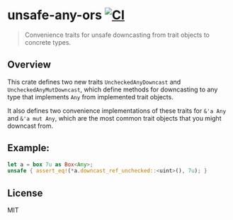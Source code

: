 # unsafe-any-ors [![CI](https://github.com/orphanage-rs/rust-unsafe-any/actions/workflows/general.yaml/badge.svg)](https://github.com/orphanage-rs/rust-unsafe-any/actions/workflows/general.yaml)

> Convenience traits for unsafe downcasting from trait objects to concrete types.

## Overview

This crate defines two new traits `UncheckedAnyDowncast` and `UncheckedAnyMutDowncast`,
which define methods for downcasting to any type that implements `Any` from
implemented trait objects.

It also defines two convenience implementations of these traits for `&'a Any`
and `&'a mut Any`, which are the most common trait objects that you might
downcast from.

## Example:

```rust
let a = box 7u as Box<Any>;
unsafe { assert_eq!(*a.downcast_ref_unchecked::<uint>(), 7u); }
```

## License

MIT

